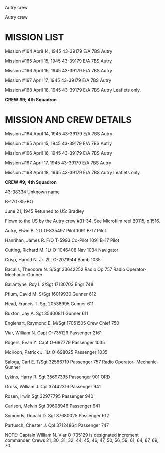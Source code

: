 





Autry crew






 




Autry crew

# MISSION LIST

Mission #164 April 14, 1945 43-39179 E/A 7BS Autry

Mission #165 April 15, 1945 43-39179 E/A 7BS Autry

Mission #166 April 16, 1945 43-39179 E/A 7BS Autry

Mission #167 April 17, 1945 43-39179 E/A 7BS Autry

Mission #168 April 18, 1945 43-39179 E/A 7BS
Autry Leaflets only.

**CREW #9; 4th Squadron**

# MISSION AND CREW DETAILS

Mission #164 April 14, 1945 43-39179 E/A 7BS Autry

Mission #165 April 15, 1945 43-39179 E/A 7BS Autry

Mission #166 April 16, 1945 43-39179 E/A 7BS Autry

Mission #167 April 17, 1945 43-39179 E/A 7BS Autry

Mission #168 April 18, 1945 43-39179 E/A 7BS
Autry Leaflets only.

**CREW #9; 4th Squadron**

43-38334 Unknown name

B-17G-85-BO

June 21, 1945 Returned to US: Bradley

Flown to the US by the Autry crew #31-34. See Microfilm reel
B0115, p.1516.

Autry, Elwin
B.
2Lt
O-835497
Pilot
1091 B-17 Pilot

Hanrihan, James
R.
F/O T-5993
Co-Pilot
1091 B-17 Pilot

Cutting, Richard
M.
1Lt O-1046408
Nav
1034 Navigator

Crisp, Harold N.
Jr.
2Lt
O-2071944
Bomb
1035

Bacalis, Theodore
N.
S/Sgt 33642252
Radio
Op
757 Radio Operator-
Mechanic-Gunner

Ballantyne, Roy
I.
S/Sgt
17130703
Engr
748

Pflum, David
M.
S/Sgt
16019930
Gunner
612

Head, Francis
T.
Sgt
20538995
Gunner
611

Buxton, Jay
A.
Sgt
35400811
Gunner
611

Englehart, Raymond
E.
M/Sgt
17051505
Crew
Chief
750

Viar, William
N.
Capt
O-735129
Passenger
2161

Rogers, Evan
Y.
Capt
O-697779
Passenger
1035

McKoon, Patrick
J.
1Lt O-698025
Passenger
1035

Saloga, Carl
E.
T/Sgt
32586719
Passenger
757 Radio Operator- Mechanic-Gunner

Lykins, Harry
R.
Sgt
35697395
Passenger
901 ORD

Gross, William
J.
Cpl
37442316
Passenger
941

Rosen, Irwin
Sgt
32977795
Passenger
940

Carlson,
Melvin
Sgt
39608946
Passenger
941

Symonds, Donald
D.
Sgt
37680025
Passenger
612

Partusch, Chester
J.
Cpl 37124864
Passenger
747

NOTE: Captain William N. Viar O-735129 is designated
increment commander, Crews 21, 30, 31, 32, 44, 45, 46, 47, 50, 56, 59, 61, 64,
67, 69, 70\.




